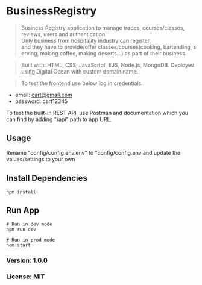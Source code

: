 # BusinessRegistry 

> Business Registry application to manage trades, courses/classes, reviews, users and authentication.
> Only business from hospitality industry can register, and they have to provide/offer classes/courses(cooking, bartending, serving, making coffee, making deserts...) as part of their business.

> Built with: HTML, CSS, JavaScript, EJS, Node.js, MongoDB.
Deployed using Digital Ocean with custom domain name.

> To test the frontend use below log in credentials:
- email: cart@gmail.com
- password: cart12345

To test the built-in REST API, use Postman and documentation which you can find by adding "/api" path to app URL.

## Usage
Rename "config/config.env.env" to "config/config.env and update the values/settings to your own

## Install Dependencies
```
npm install
```

## Run App
```
# Run in dev mode
npm run dev

# Run in prod mode
nom start
```

### Version: 1.0.0
### License: MIT